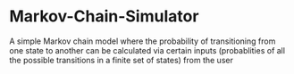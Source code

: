 # Markov-Chain-Simulator
A simple Markov chain model where the probability of transitioning from one state to another can be calculated 
via certain inputs (probablities of all the possible transitions in a finite set of states) from the user
